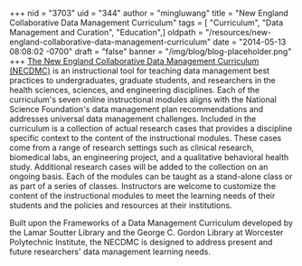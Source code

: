 +++
nid = "3703"
uid = "344"
author = "mingluwang"
title = "New England Collaborative Data Management Curriculum"
tags = [ "Curriculum", "Data Management and Curation", "Education",]
oldpath = "/resources/new-england-collaborative-data-management-curriculum"
date = "2014-05-13 08:08:02 -0700"
draft = "false"
banner = "/img/blog/blog-placeholder.png"
+++
[The New England Collaborative Data Management Curriculum
(NECDMC)](http://library.umassmed.edu/necdmc/index) is an instructional
tool for teaching data management best practices to undergraduates,
graduate students, and researchers in the health sciences, sciences, and
engineering disciplines. Each of the curriculum's seven online
instructional modules aligns with the National Science Foundation's data
management plan recommendations and addresses universal data management
challenges. Included in the curriculum is a collection of actual
research cases that provides a discipline specific context to the
content of the instructional modules. These cases come from a range of
research settings such as clinical research, biomedical labs, an
engineering project, and a qualitative behavioral health study.
Additional research cases will be added to the collection on an ongoing
basis. Each of the modules can be taught as a stand-alone class or as
part of a series of classes. Instructors are welcome to customize the
content of the instructional modules to meet the learning needs of their
students and the policies and resources at their institutions.

Built upon the Frameworks of a Data Management Curriculum developed by
the Lamar Soutter Library and the George C. Gordon Library at Worcester
Polytechnic Institute, the NECDMC is designed to address present and
future researchers' data management learning needs.

